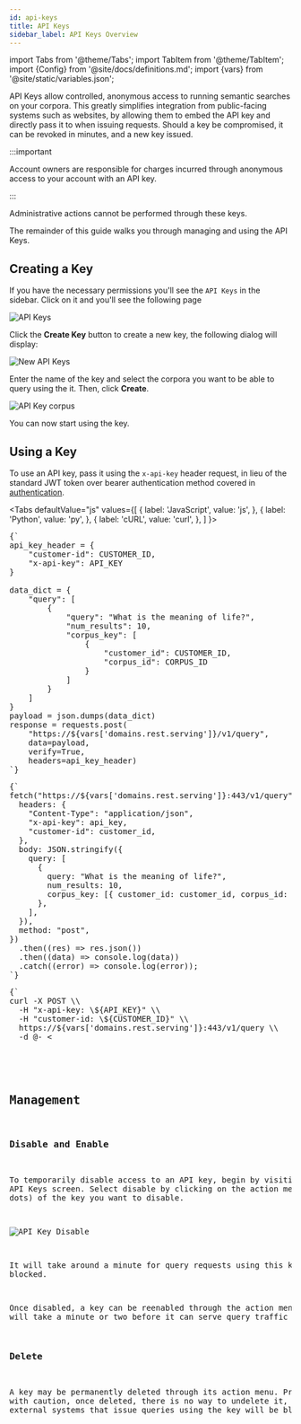 ```yaml
---
id: api-keys
title: API Keys
sidebar_label: API Keys Overview
---
```


import Tabs from '@theme/Tabs';
import TabItem from '@theme/TabItem';
import {Config} from '@site/docs/definitions.md';
import {vars} from '@site/static/variables.json';

API Keys allow controlled, anonymous access to running semantic searches on your
corpora. This greatly simplifies integration from public-facing systems such as
websites, by allowing them to embed the API key and directly pass it
to <Config v="names.product"/> when issuing requests. Should a key be compromised,
it can be revoked in minutes, and a new key issued.

:::important

Account owners are responsible for charges incurred through anonymous access to
your account with an API key.

:::

Administrative actions cannot be performed through these keys.

The remainder of this guide walks you through managing and using the API Keys.

## Creating a Key

If you have the necessary permissions you'll see the `API Keys` in the sidebar.
Click on it and you'll see the following page

![API Keys](/img/api_key_create.png)

Click the **Create Key** button to create a new key, the following dialog will
display:

![New API Keys](/img/api_key_new.png)

Enter the name of the key and select the corpora you want to be able to query
using the it. Then, click **Create**.

![API Key corpus](/img/api_key_corpus_associate.png)

You can now start using the key.

## Using a Key

To use an API key, pass it using the `x-api-key` header request, in lieu of the
standard JWT token over bearer authentication method covered in
[authentication](authentication.md).

<Tabs
  defaultValue="js"
  values={[
    { label: 'JavaScript', value: 'js', },
    { label: 'Python', value: 'py', },
    { label: 'cURL', value: 'curl', },
  ]
}>
<TabItem value="py">
<pre>
{`
api_key_header = {
    "customer-id": CUSTOMER_ID,
    "x-api-key": API_KEY
}
 
data_dict = {
    "query": [
        {
            "query": "What is the meaning of life?",
            "num_results": 10,
            "corpus_key": [
                {
                    "customer_id": CUSTOMER_ID,
                    "corpus_id": CORPUS_ID
                }
            ]
        }
    ]
}
payload = json.dumps(data_dict)
response = requests.post(
    "https://${vars['domains.rest.serving']}/v1/query",
    data=payload,
    verify=True,
    headers=api_key_header)
`}
</pre>

</TabItem>
<TabItem value="js">

<pre>
{`
fetch("https://${vars['domains.rest.serving']}:443/v1/query", {
  headers: {
    "Content-Type": "application/json",
    "x-api-key": api_key,
    "customer-id": customer_id,
  },
  body: JSON.stringify({
    query: [
      {
        query: "What is the meaning of life?",
        num_results: 10,
        corpus_key: [{ customer_id: customer_id, corpus_id: corpus_id }],
      },
    ],
  }),
  method: "post",
})
  .then((res) => res.json())
  .then((data) => console.log(data))
  .catch((error) => console.log(error));
`}
</pre>
</TabItem>
<TabItem value="curl">
<pre>
{`
curl -X POST \\
  -H "x-api-key: \${API_KEY}" \\
  -H "customer-id: \${CUSTOMER_ID}" \\
  https://${vars['domains.rest.serving']}:443/v1/query \\
  -d @- <<END;
  {
    "query": [
      { "query": "What is the meaning of life?",
        "num_results": 10,
        "corpus_key": [{"customer_id": \${CUSTOMER_ID}, "corpus_id": \${CORPUS_ID}}]
      }
    ]
  }
END
`}
</pre>

</TabItem>
</Tabs>

## Management

### Disable and Enable

To temporarily disable access to an API key, begin by visiting the API Keys
screen. Select disable by clicking on the action menu (three dots) of the key
you want to disable.

![API Key Disable](/img/api_key_disable.png)

It will take around a minute for query requests using this key to be blocked.

Once disabled, a key can be reenabled through the action menu. It will take a
minute or two before it can serve query traffic again.

### Delete

A key may be permanently deleted through its action menu. Proceed with caution,
once deleted, there is no way to undelete it, and all external systems that
issue queries using the key will be blocked.
